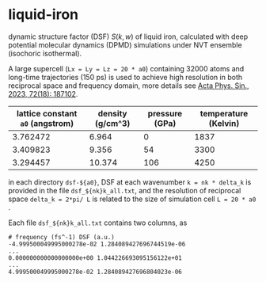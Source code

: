 # liquid-iron

dynamic structure factor (DSF) $S(k,w)$ of liquid iron, calculated with deep potential molecular dynamics (DPMD) simulations under NVT ensemble (isochoric isothermal).

A large supercell (`Lx = Ly = Lz = 20 * a0`) containing 32000 atoms and long-time trajectories (150 ps) is used to achieve high resolution in both reciprocal space and frequency domain, more details see [Acta Phys. Sin., 2023, 72(18): 187102](https://doi.org/10.7498/aps.72.20231258).

lattice constant `a0` (angstrom) | density (g/cm^3) | pressure (GPa) | temperature (Kelvin) |
| - | - | - | - |
|3.762472 | 6.964   | 0     | 1837|
|3.409823	| 9.356   | 54   | 3300|
|3.294457 | 10.374 | 106 | 4250|

in each directory `dsf-${a0}`, DSF at each wavenumber `k = nk * delta_k` is provided in the file `dsf_${nk}k_all.txt`, and the resolution of reciprocal space `delta_k = 2*pi/ L` is related to the size of simulation cell `L = 20 * a0 `.

Each file `dsf_${nk}k_all.txt` contains two columns, as 

```
# frequency (fs^-1) DSF (a.u.)
-4.999500049995000278e-02 1.284089427696744519e-06
...
0.000000000000000000e+00 1.044226693095156122e+01
...
4.999500049995000278e-02 1.284089427696804023e-06
```



